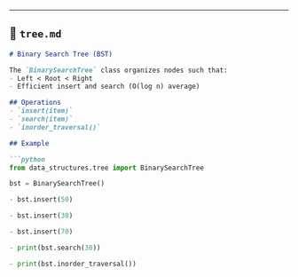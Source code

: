 
---

## 📄 `tree.md`

```markdown
# Binary Search Tree (BST)

The `BinarySearchTree` class organizes nodes such that:
- Left < Root < Right
- Efficient insert and search (O(log n) average)

## Operations
- `insert(item)`
- `search(item)`
- `inorder_traversal()`

## Example

```python
from data_structures.tree import BinarySearchTree

bst = BinarySearchTree()

- bst.insert(50)

- bst.insert(30)

- bst.insert(70)

- print(bst.search(30))  

- print(bst.inorder_traversal())  
